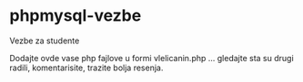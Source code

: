 phpmysql-vezbe
==============

Vezbe za studente


Dodajte ovde vase php fajlove u formi vlelicanin.php ... gledajte sta su drugi radili, komentarisite, trazite bolja resenja. 
